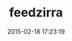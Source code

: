 ---
layout: post
title:  "feedzirra"
repo:   "pauldix/feedzirra"
date:   2015-02-18 17:23:19
gemurl: http://github.com/pauldix/feedzirra
---